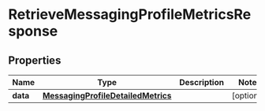 

# RetrieveMessagingProfileMetricsResponse

## Properties

Name | Type | Description | Notes
------------ | ------------- | ------------- | -------------
**data** | [**MessagingProfileDetailedMetrics**](MessagingProfileDetailedMetrics.md) |  |  [optional]



